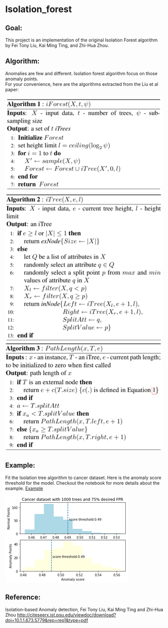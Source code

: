 # Isolation_forest
## Goal:
This project is an implementation of the original Isolation Forest algorithm by Fei Tony Liu, Kai Ming Ting, and Zhi-Hua Zhou.
## Algorithm:
Anomalies are few and different. Isolation forest algorithm focus on those anomaly points.                       
For your convenience, here are the algorithms extracted from the Liu et al paper:
<p float="left">
  <img src="https://github.com/ziyufan/Isolation_forest/blob/master/image/iForest.png" width="500" />
  <img src="https://github.com/ziyufan/Isolation_forest/blob/master/image/iTree.png" width="500" /> 
  <img src="https://github.com/ziyufan/Isolation_forest/blob/master/image/PathLength.png" width="500" />
</p>

## Example:
Fit the Isolation tree algorithm to cancer dataset. Here is the anomaly score threshold for the model. Checkout the notebook for more details about the example. [Example](https://github.com/ziyufan/Isolation_forest/blob/master/exp/Isolation_Tree_Anomaly_Detection.ipynb)

![alt text](https://github.com/ziyufan/Isolation_forest/blob/master/image/result.png "Part 1. iTree")

## Reference:
Isolation-based Anomaly detection, Fei Tony Liu, Kai Ming Ting and Zhi-Hua Zhou http://citeseerx.ist.psu.edu/viewdoc/download?doi=10.1.1.673.5779&rep=rep1&type=pdf
